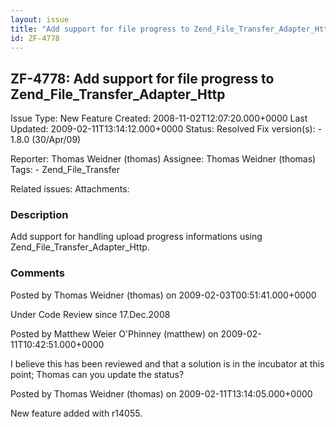 ```yaml
---
layout: issue
title: "Add support for file progress to Zend_File_Transfer_Adapter_Http"
id: ZF-4778
---
```


ZF-4778: Add support for file progress to Zend\_File\_Transfer\_Adapter\_Http
-----------------------------------------------------------------------------

 Issue Type: New Feature Created: 2008-11-02T12:07:20.000+0000 Last Updated: 2009-02-11T13:14:12.000+0000 Status: Resolved Fix version(s): - 1.8.0 (30/Apr/09)
 
 Reporter:  Thomas Weidner (thomas)  Assignee:  Thomas Weidner (thomas)  Tags: - Zend\_File\_Transfer
 
 Related issues: 
 Attachments: 
### Description

Add support for handling upload progress informations using Zend\_File\_Transfer\_Adapter\_Http.

 

 

### Comments

Posted by Thomas Weidner (thomas) on 2009-02-03T00:51:41.000+0000

Under Code Review since 17.Dec.2008

 

 

Posted by Matthew Weier O'Phinney (matthew) on 2009-02-11T10:42:51.000+0000

I believe this has been reviewed and that a solution is in the incubator at this point; Thomas can you update the status?

 

 

Posted by Thomas Weidner (thomas) on 2009-02-11T13:14:05.000+0000

New feature added with r14055.

 

 
